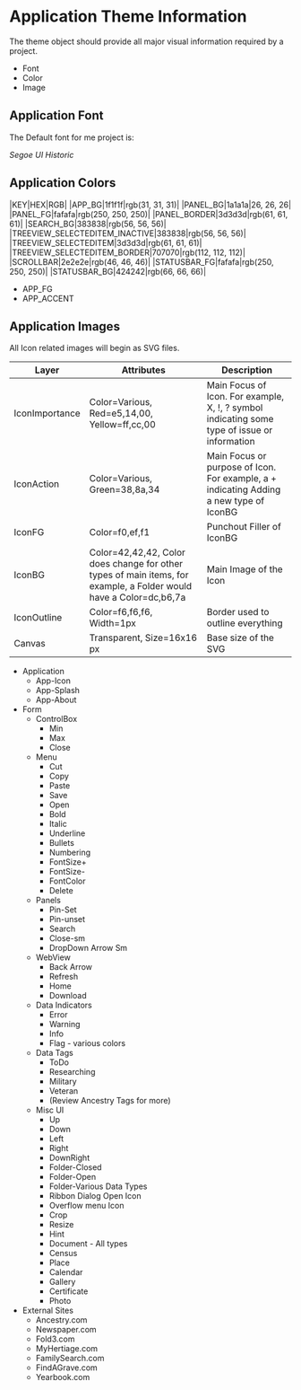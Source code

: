 ﻿# Application Theme Information

The theme object should provide all major visual information required by a project.

* Font
* Color
* Image

## Application Font

The Default font for me project is:

*Segoe UI Historic*


## Application Colors

|KEY|HEX|RGB|
|APP_BG|1f1f1f|rgb(31, 31, 31)|
|PANEL_BG|1a1a1a|26, 26, 26|
|PANEL_FG|fafafa|rgb(250, 250, 250)|
|PANEL_BORDER|3d3d3d|rgb(61, 61, 61)|
|SEARCH_BG|383838|rgb(56, 56, 56)|
|TREEVIEW_SELECTEDITEM_INACTIVE|383838|rgb(56, 56, 56)|
|TREEVIEW_SELECTEDITEM|3d3d3d|rgb(61, 61, 61)|
|TREEVIEW_SELECTEDITEM_BORDER|707070|rgb(112, 112, 112)|
|SCROLLBAR|2e2e2e|rgb(46, 46, 46)|
|STATUSBAR_FG|fafafa|rgb(250, 250, 250)|
|STATUSBAR_BG|424242|rgb(66, 66, 66)|

* APP_FG
* APP_ACCENT

## Application Images

All Icon related images will begin as SVG files.

|Layer|Attributes|Description|
|-----|----------|-----------|
|IconImportance|Color=Various, Red=e5,14,00, Yellow=ff,cc,00|Main Focus of Icon. For example, X, !, ? symbol indicating some type of issue or information|
|IconAction|Color=Various, Green=38,8a,34|Main Focus or purpose of Icon. For example, a + indicating Adding a new type of IconBG|
|IconFG|Color=f0,ef,f1|Punchout Filler of IconBG|
|IconBG|Color=42,42,42, Color does change for other types of main items, for example, a Folder would have a Color=dc,b6,7a|Main Image of the Icon|
|IconOutline|Color=f6,f6,f6, Width=1px|Border used to outline everything|
|Canvas|Transparent, Size=16x16 px|Base size of the SVG|


* Application
  * App-Icon
  * App-Splash
  * App-About
* Form
  * ControlBox
    * Min
    * Max
    * Close
  * Menu
    * Cut
    * Copy
    * Paste
    * Save
    * Open
    * Bold
    * Italic
    * Underline
    * Bullets
    * Numbering
    * FontSize+
    * FontSize-
    * FontColor
    * Delete
  * Panels
    * Pin-Set
    * Pin-unset
    * Search
    * Close-sm
    * DropDown Arrow Sm
  * WebView
    * Back Arrow
    * Refresh
    * Home
    * Download
  * Data Indicators
    * Error
    * Warning
    * Info
    * Flag - various colors
  * Data Tags
    * ToDo
    * Researching
    * Military
    * Veteran
    * (Review Ancestry Tags for more)
  * Misc UI
    * Up
    * Down
    * Left
    * Right
    * DownRight
    * Folder-Closed
    * Folder-Open
    * Folder-Various Data Types
    * Ribbon Dialog Open Icon
    * Overflow menu Icon
    * Crop
    * Resize
    * Hint
    * Document - All types
    * Census
    * Place
    * Calendar
    * Gallery
    * Certificate
    * Photo
* External Sites
  * Ancestry.com
  * Newspaper.com
  * Fold3.com
  * MyHertiage.com
  * FamilySearch.com
  * FindAGrave.com
  * Yearbook.com